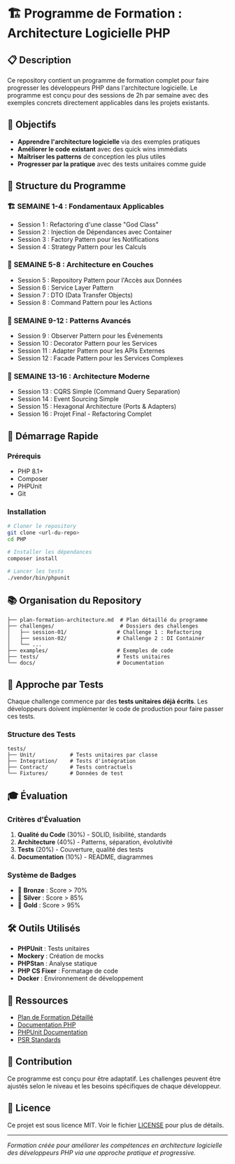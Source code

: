 # 🏗️ Programme de Formation : Architecture Logicielle PHP

## 📋 Description

Ce repository contient un programme de formation complet pour faire progresser les développeurs PHP dans l'architecture logicielle. Le programme est conçu pour des sessions de 2h par semaine avec des exemples concrets directement applicables dans les projets existants.

## 🎯 Objectifs

- **Apprendre l'architecture logicielle** via des exemples pratiques
- **Améliorer le code existant** avec des quick wins immédiats
- **Maîtriser les patterns** de conception les plus utiles
- **Progresser par la pratique** avec des tests unitaires comme guide

## 📅 Structure du Programme

### 🏗️ **SEMAINE 1-4 : Fondamentaux Applicables**
- Session 1 : Refactoring d'une classe "God Class"
- Session 2 : Injection de Dépendances avec Container
- Session 3 : Factory Pattern pour les Notifications
- Session 4 : Strategy Pattern pour les Calculs

### 🏢 **SEMAINE 5-8 : Architecture en Couches**
- Session 5 : Repository Pattern pour l'Accès aux Données
- Session 6 : Service Layer Pattern
- Session 7 : DTO (Data Transfer Objects)
- Session 8 : Command Pattern pour les Actions

### 🎯 **SEMAINE 9-12 : Patterns Avancés**
- Session 9 : Observer Pattern pour les Événements
- Session 10 : Decorator Pattern pour les Services
- Session 11 : Adapter Pattern pour les APIs Externes
- Session 12 : Facade Pattern pour les Services Complexes

### 🚀 **SEMAINE 13-16 : Architecture Moderne**
- Session 13 : CQRS Simple (Command Query Separation)
- Session 14 : Event Sourcing Simple
- Session 15 : Hexagonal Architecture (Ports & Adapters)
- Session 16 : Projet Final - Refactoring Complet

## 🚀 Démarrage Rapide

### Prérequis
- PHP 8.1+
- Composer
- PHPUnit
- Git

### Installation
```bash
# Cloner le repository
git clone <url-du-repo>
cd PHP

# Installer les dépendances
composer install

# Lancer les tests
./vendor/bin/phpunit
```

## 📚 Organisation du Repository

```
├── plan-formation-architecture.md  # Plan détaillé du programme
├── challenges/                     # Dossiers des challenges
│   ├── session-01/                # Challenge 1 : Refactoring
│   ├── session-02/                # Challenge 2 : DI Container
│   └── ...
├── examples/                      # Exemples de code
├── tests/                         # Tests unitaires
└── docs/                          # Documentation
```

## 🧪 Approche par Tests

Chaque challenge commence par des **tests unitaires déjà écrits**. Les développeurs doivent implémenter le code de production pour faire passer ces tests.

### Structure des Tests
```
tests/
├── Unit/           # Tests unitaires par classe
├── Integration/    # Tests d'intégration
├── Contract/       # Tests contractuels
└── Fixtures/       # Données de test
```

## 🎓 Évaluation

### Critères d'Évaluation
1. **Qualité du Code** (30%) - SOLID, lisibilité, standards
2. **Architecture** (40%) - Patterns, séparation, évolutivité
3. **Tests** (20%) - Couverture, qualité des tests
4. **Documentation** (10%) - README, diagrammes

### Système de Badges
- 🥉 **Bronze** : Score > 70%
- 🥈 **Silver** : Score > 85%
- 🥇 **Gold** : Score > 95%

## 🛠️ Outils Utilisés

- **PHPUnit** : Tests unitaires
- **Mockery** : Création de mocks
- **PHPStan** : Analyse statique
- **PHP CS Fixer** : Formatage de code
- **Docker** : Environnement de développement

## 📖 Ressources

- [Plan de Formation Détaillé](plan-formation-architecture.md)
- [Documentation PHP](https://www.php.net/docs.php)
- [PHPUnit Documentation](https://phpunit.readthedocs.io/)
- [PSR Standards](https://www.php-fig.org/psr/)

## 🤝 Contribution

Ce programme est conçu pour être adaptatif. Les challenges peuvent être ajustés selon le niveau et les besoins spécifiques de chaque développeur.

## 📝 Licence

Ce projet est sous licence MIT. Voir le fichier [LICENSE](LICENSE) pour plus de détails.

---

*Formation créée pour améliorer les compétences en architecture logicielle des développeurs PHP via une approche pratique et progressive.*
